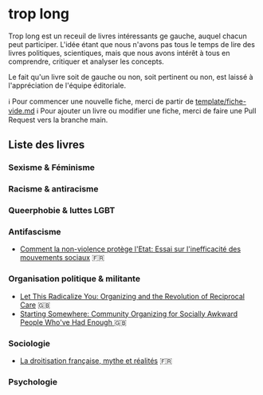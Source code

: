 # trop long

Trop long est un receuil de livres intéressants ge gauche, auquel chacun peut participer. L'idée étant que nous n'avons pas tous le temps de lire des livres politiques, scientiques, mais que nous avons intérêt à tous en comprendre, critiquer et analyser les concepts.

Le fait qu'un livre soit de gauche ou non, soit pertinent ou non, est laissé à l'appréciation de l'équipe éditoriale.

ℹ️ Pour commencer une nouvelle fiche, merci de partir de [template/fiche-vide.md](template/fiche-vide.md)
ℹ️ Pour ajouter un livre ou modifier une fiche, merci de faire une Pull Request vers la branche main.

## Liste des livres

### Sexisme & Féminisme

### Racisme & antiracisme

### Queerphobie & luttes LGBT

### Antifascisme
- [Comment la non-violence protège l'Etat: Essai sur l'inefficacité des mouvements sociaux](livres/CommentLaNonViolenceProtegeLEtat.md) 🇫🇷

### Organisation politique & militante
- [Let This Radicalize You: Organizing and the Revolution of Reciprocal Care](livres/LetThisRadicalizeYou.md) 🇬🇧
- [Starting Somewhere: Community Organizing for Socially Awkward People Who've Had Enough ](livres/StartingSomewhere.md) 🇬🇧

### Sociologie
- [La droitisation française, mythe et réalités](livres/LaDroitisationFrancaise.md) 🇫🇷 

### Psychologie
